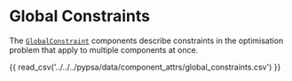 # Global Constraints

The [`GlobalConstraint`](/api/components/types/global_constraints) components describe constraints in the optimisation
problem that apply to multiple components at once.

{{ read_csv('../../../pypsa/data/component_attrs/global_constraints.csv') }}

